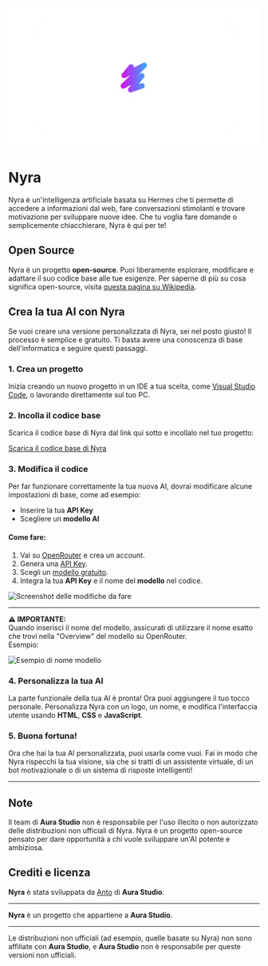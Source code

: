 
<img src="nyra_banner.png" alt="Nyra Logo">

# Nyra

Nyra è un'intelligenza artificiale basata su Hermes che ti permette di accedere a informazioni dal web, fare conversazioni stimolanti e trovare motivazione per sviluppare nuove idee. Che tu voglia fare domande o semplicemente chiacchierare, Nyra è qui per te!

## Open Source

Nyra è un progetto **open-source**. Puoi liberamente esplorare, modificare e adattare il suo codice base alle tue esigenze. Per saperne di più su cosa significa open-source, visita [questa pagina su Wikipedia](https://it.m.wikipedia.org/wiki/Open_source).

## Crea la tua AI con Nyra

Se vuoi creare una versione personalizzata di Nyra, sei nel posto giusto! Il processo è semplice e gratuito. Ti basta avere una conoscenza di base dell'informatica e seguire questi passaggi.

### 1. Crea un progetto

Inizia creando un nuovo progetto in un IDE a tua scelta, come [Visual Studio Code](https://code.visualstudio.com/), o lavorando direttamente sul tuo PC.

### 2. Incolla il codice base

Scarica il codice base di Nyra dal link qui sotto e incollalo nel tuo progetto:

[Scarica il codice base di Nyra](https://github.com/madebyanto/nyra/releases/download/nyraaltopensource/nyra_alt_code.txt)

### 3. Modifica il codice

Per far funzionare correttamente la tua nuova AI, dovrai modificare alcune impostazioni di base, come ad esempio:

- Inserire la tua **API Key**
- Scegliere un **modello AI**

#### Come fare:

1. Vai su [OpenRouter](https://openrouter.ai) e crea un account.
2. Genera una [API Key](https://openrouter.ai/settings/keys).
3. Scegli un [modello gratuito](https://openrouter.ai/models?max_price=0).
4. Integra la tua **API Key** e il nome del **modello** nel codice.

![Screenshot delle modifiche da fare](https://cdn.discordapp.com/attachments/1236018798717571174/1370865278182883328/Screenshot_20250510_224832_Samsung_Notes.jpg?ex=68210d47&is=681fbbc7&hm=f5d82abcd27464a3c8eedeb9cba6a354b245c6a5cfa25f4fdcee1c29fd751221&)

---

**⚠️ IMPORTANTE:**  
Quando inserisci il nome del modello, assicurati di utilizzare il nome esatto che trovi nella "Overview" del modello su OpenRouter.  
Esempio:

![Esempio di nome modello](https://cdn.discordapp.com/attachments/1236018798717571174/1370865960541491383/Screenshot_20250510_225106_Chrome.jpg?ex=68210dea&is=681fbc6a&hm=f092bc6f853982c00eeb1170dbe1197c6e83a01b1e9b79b10b37deb729fe853c&)

### 4. Personalizza la tua AI

La parte funzionale della tua AI è pronta! Ora puoi aggiungere il tuo tocco personale. Personalizza Nyra con un logo, un nome, e modifica l'interfaccia utente usando **HTML**, **CSS** e **JavaScript**.

### 5. Buona fortuna!

Ora che hai la tua AI personalizzata, puoi usarla come vuoi. Fai in modo che Nyra rispecchi la tua visione, sia che si tratti di un assistente virtuale, di un bot motivazionale o di un sistema di risposte intelligenti!

---

## Note

Il team di **Aura Studio** non è responsabile per l'uso illecito o non autorizzato delle distribuzioni non ufficiali di Nyra. Nyra è un progetto open-source pensato per dare opportunità a chi vuole sviluppare un'AI potente e ambiziosa.

## Crediti e licenza

**Nyra** è stata sviluppata da [Anto](https://github.com/madebyanto) di **Aura Studio**.

---

**Nyra** è un progetto che appartiene a **Aura Studio**.

---

Le distribuzioni non ufficiali (ad esempio, quelle basate su Nyra) non sono affiliate con **Aura Studio**, e **Aura Studio** non è responsabile per queste versioni non ufficiali.
